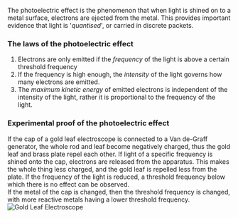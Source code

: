 The photoelectric effect is the phenomenon that when light is shined on to a metal surface, electrons are ejected from the metal. This provides important evidence that light is '*quantised*', or carried in discrete packets.

### The laws of the photoelectric effect
1. Electrons are only emitted if  the *frequency* of the light is above a certain threshold frequency
2. If the frequency is high enough, the *intensity* of the light governs how many electrons are emitted.
3. The *maximum kinetic energy* of emitted electrons is independent of the intensity of the light, rather it is proportional to the frequency of the light.

### Experimental proof of the photoelectric effect
If the cap of a gold leaf electroscope is connected to a Van de-Graff generator, the whole rod and leaf become negatively charged, thus the gold leaf and brass plate repel each other.
If light of a specific frequency is shined onto the cap, electrons are released from the apparatus. This makes the whole thing less charged, and the gold leaf is repelled less from the plate. If the frequency of the light is reduced, a threshold frequency below which there is no effect can be observed.  
If the metal of the cap is changed, then the threshold frequency is changed, with more reactive metals having a lower threshold frequency.  
![Gold Leaf Electroscope](GoldLeafElectrosope.jpg)
